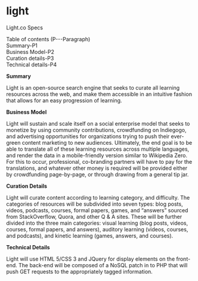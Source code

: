 light
=====

Light.co Specs

Table of contents (P---Paragraph)<br/>
Summary-P1<br/>
Business Model-P2<br/>
Curation details-P3<br/>
Technical details-P4<br/>

<b>Summary</b>

Light is an open-source search engine that seeks to curate all learning resources across the web, and make them accessible in an intuitive fashion that allows for an easy progression of learning. 

<b>Business Model</b>

Light will sustain and scale itself on a social enterprise model that seeks to monetize by using community contributions, crowdfunding on Indiegogo, and advertising opportunities for organizations trying to push their ever-green content marketing to new audiences. Ultimately, the end goal is to be able to translate all of these learning resources across multiple languages, and render the data in a mobile-friendly version similar to Wikipedia Zero. For this to occur, professional, co-branding partners will have to pay for the translations, and whatever other money is required will be provided either by crowdfunding page-by-page, or through drawing from a general tip jar. 

<b>Curation Details</b>

Light will curate content according to learning category, and difficulty. The categories of resources will be subdivided into seven types: blog posts, videos, podcasts, courses, formal papers, games, and “answers” sourced from StackOverflow, Quora, and other Q & A sites. These will be further divided into the three main categories: visual learning (blog posts, videos, courses, formal papers, and answers), auditory learning (videos, courses, and podcasts), and kinetic learning (games, answers, and courses).


<b>Technical Details</b>

Light will use HTML 5/CSS 3 and JQuery for display elements on the front-end. The back-end will be composed of a NoSQL patch in to PHP that will push GET requests to the appropriately tagged information. 
